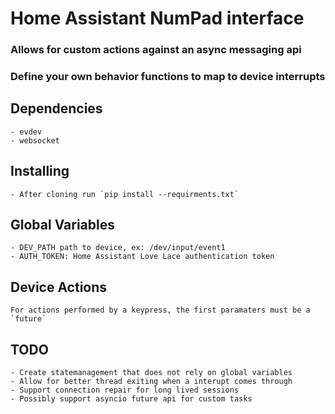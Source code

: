 # Home Assistant NumPad interface

### Allows for custom actions against an async messaging api


### Define your own behavior functions to map to device interrupts

## Dependencies
    - evdev
    - websocket

## Installing
    - After cloning run `pip install --requirments.txt`
## Global Variables
    - DEV_PATH path to device, ex: /dev/input/event1
    - AUTH_TOKEN: Home Assistant Love Lace authentication token

## Device Actions
    For actions performed by a keypress, the first paramaters must be a `future`

## TODO
    - Create statemanagement that does not rely on global variables
    - Allow for better thread exiting when a interupt comes through
    - Support connection repair for long lived sessions
    - Possibly support asyncio future api for custom tasks

